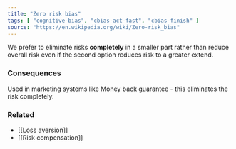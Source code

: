 ```yaml
---
title: "Zero risk bias"
tags: [ "cognitive-bias", "cbias-act-fast", "cbias-finish" ]
source: "https://en.wikipedia.org/wiki/Zero-risk_bias"
---
```


We prefer to eliminate risks **completely** in a smaller part rather than reduce overall risk even if the second option reduces risk to a greater extend. 

### Consequences

Used in marketing systems like Money back guarantee - this eliminates the risk completely.

### Related

- [[Loss aversion]]
- [[Risk compensation]]
